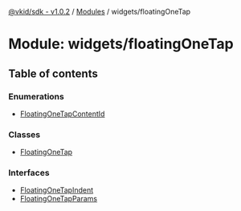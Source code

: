 [@vkid/sdk - v1.0.2](../README.md) / [Modules](../modules.md) / widgets/floatingOneTap

# Module: widgets/floatingOneTap

## Table of contents

### Enumerations

- [FloatingOneTapContentId](../enums/widgets_floatingOneTap.FloatingOneTapContentId.md)

### Classes

- [FloatingOneTap](../classes/widgets_floatingOneTap.FloatingOneTap.md)

### Interfaces

- [FloatingOneTapIndent](../interfaces/widgets_floatingOneTap.FloatingOneTapIndent.md)
- [FloatingOneTapParams](../interfaces/widgets_floatingOneTap.FloatingOneTapParams.md)
